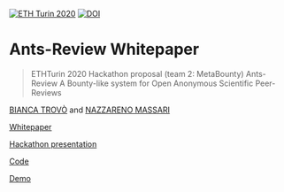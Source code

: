 [![ETH Turin 2020](https://img.shields.io/badge/%CE%9E-ETH%20Turin%202020-F64060.svg)](https://ethturin.com)
[![DOI](https://zenodo.org/badge/258342586.svg)](https://zenodo.org/badge/latestdoi/258342586)

# Ants-Review Whitepaper

> ETHTurin 2020 Hackathon proposal (team 2: MetaBounty) 
Ants-Review
A Bounty-like system for Open Anonymous Scientific Peer-Reviews

[BIANCA TROVÒ](https://www.linkedin.com/in/bianca-m-trovo/) and [NAZZARENO MASSARI](http://nazzarenomassari.com)

[Whitepaper](https://docs.google.com/document/d/1cwUHgXDQ1UZn4G2wP0Eq1f3HN8xVjcqr43TzSF0Skb0/edit#)

[Hackathon presentation](https://docs.google.com/presentation/d/1yzyJ9ANSveac_mfu8qZii-ypsp01FXJGlcdMn32NqVo/edit#slide=id.g8421161ba1_0_718)

[Code](https://github.com/naszam/ants-review)

[Demo](https://www.youtube.com/watch?v=9FMsM5otQVM&feature=youtu.be)
